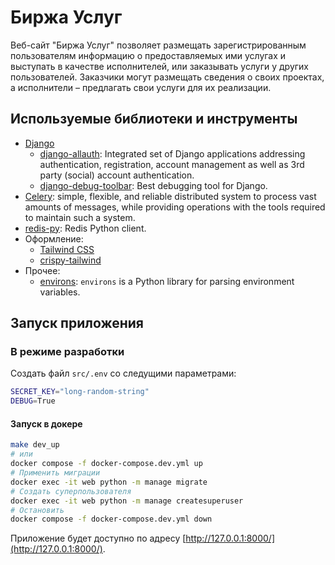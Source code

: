 # Биржа Услуг

Веб-сайт "Биржа Услуг" позволяет размещать зарегистрированным пользователям информацию о
предоставляемых ими услугах и выступать в качестве исполнителей, или заказывать услуги у других
пользователей. Заказчики могут размещать сведения о своих проектах, а исполнители – предлагать свои услуги для
их реализации.

## Используемые библиотеки и инструменты

- [Django](https://docs.djangoproject.com/)
    - [django-allauth](https://pypi.org/project/django-allauth/): Integrated set of Django applications addressing authentication, registration, account management as well as 3rd party (social) account authentication.
    - [django-debug-toolbar](https://django-debug-toolbar.readthedocs.io/en/latest/): Best debugging tool for Django.
- [Celery](https://docs.celeryq.dev/en/stable/index.html): simple, flexible, and reliable distributed system to process vast amounts of messages, while providing operations with the tools required to maintain such a system.
- [redis-py](https://github.com/redis/redis-py): Redis Python client.
- Оформление:
  - [Tailwind CSS](https://tailwindcss.com/)
  - [crispy-tailwind](https://django-crispy-forms.github.io/crispy-tailwind/getting_started.html#installation)
- Прочее:
  - [environs](https://pypi.org/project/environs/): `environs` is a Python library for parsing environment variables. 


## Запуск приложения

### В режиме разработки

Создать файл `src/.env` со следущими параметрами:

```bash
SECRET_KEY="long-random-string"
DEBUG=True
```

#### Запуск в докере

```bash
make dev_up
# или
docker compose -f docker-compose.dev.yml up
# Применить миграции
docker exec -it web python -m manage migrate
# Создать суперпользователя
docker exec -it web python -m manage createsuperuser
# Остановить
docker compose -f docker-compose.dev.yml down
```

Приложение будет доступно по адресу [http://127.0.0.1:8000/](http://127.0.0.1:8000/).
